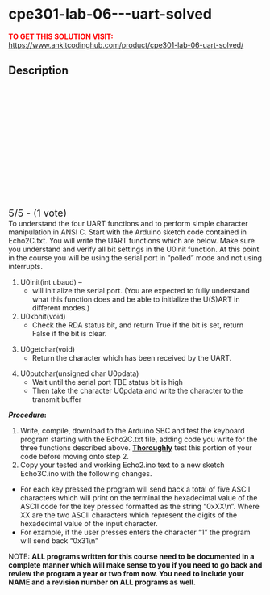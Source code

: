 # cpe301-lab-06---uart-solved



**<span style='color:red'>TO GET THIS SOLUTION VISIT:</span>** https://www.ankitcodinghub.com/product/cpe301-lab-06-uart-solved/

<h2>Description</h2>



<div class="kk-star-ratings kksr-auto kksr-align-center kksr-valign-top" data-payload="{&quot;align&quot;:&quot;center&quot;,&quot;id&quot;:&quot;54100&quot;,&quot;slug&quot;:&quot;default&quot;,&quot;valign&quot;:&quot;top&quot;,&quot;ignore&quot;:&quot;&quot;,&quot;reference&quot;:&quot;auto&quot;,&quot;class&quot;:&quot;&quot;,&quot;count&quot;:&quot;1&quot;,&quot;legendonly&quot;:&quot;&quot;,&quot;readonly&quot;:&quot;&quot;,&quot;score&quot;:&quot;5&quot;,&quot;starsonly&quot;:&quot;&quot;,&quot;best&quot;:&quot;5&quot;,&quot;gap&quot;:&quot;4&quot;,&quot;greet&quot;:&quot;Rate this product&quot;,&quot;legend&quot;:&quot;5\/5 - (1 vote)&quot;,&quot;size&quot;:&quot;24&quot;,&quot;title&quot;:&quot;CPE301 Lab # 06 – UART Solved&quot;,&quot;width&quot;:&quot;138&quot;,&quot;_legend&quot;:&quot;{score}\/{best} - ({count} {votes})&quot;,&quot;font_factor&quot;:&quot;1.25&quot;}">
            
<div class="kksr-stars">
    
<div class="kksr-stars-inactive">
            <div class="kksr-star" data-star="1" style="padding-right: 4px">
            

<div class="kksr-icon" style="width: 24px; height: 24px;"></div>
        </div>
            <div class="kksr-star" data-star="2" style="padding-right: 4px">
            

<div class="kksr-icon" style="width: 24px; height: 24px;"></div>
        </div>
            <div class="kksr-star" data-star="3" style="padding-right: 4px">
            

<div class="kksr-icon" style="width: 24px; height: 24px;"></div>
        </div>
            <div class="kksr-star" data-star="4" style="padding-right: 4px">
            

<div class="kksr-icon" style="width: 24px; height: 24px;"></div>
        </div>
            <div class="kksr-star" data-star="5" style="padding-right: 4px">
            

<div class="kksr-icon" style="width: 24px; height: 24px;"></div>
        </div>
    </div>
    
<div class="kksr-stars-active" style="width: 138px;">
            <div class="kksr-star" style="padding-right: 4px">
            

<div class="kksr-icon" style="width: 24px; height: 24px;"></div>
        </div>
            <div class="kksr-star" style="padding-right: 4px">
            

<div class="kksr-icon" style="width: 24px; height: 24px;"></div>
        </div>
            <div class="kksr-star" style="padding-right: 4px">
            

<div class="kksr-icon" style="width: 24px; height: 24px;"></div>
        </div>
            <div class="kksr-star" style="padding-right: 4px">
            

<div class="kksr-icon" style="width: 24px; height: 24px;"></div>
        </div>
            <div class="kksr-star" style="padding-right: 4px">
            

<div class="kksr-icon" style="width: 24px; height: 24px;"></div>
        </div>
    </div>
</div>
                

<div class="kksr-legend" style="font-size: 19.2px;">
            5/5 - (1 vote)    </div>
    </div>
To understand the four UART functions and to perform simple character manipulation in ANSI C. Start with the Arduino sketch code contained in Echo2C.txt. You will write the UART functions which are below. Make sure you understand and verify all bit settings in the U0init function. At this point in the course you will be using the serial port in “polled” mode and not using interrupts.

<ol>
<li>U0init(int ubaud) –
<ul>
<li>will initialize the serial port. (You are expected to fully understand what this function does and be able to initialize the U(S)ART in different modes.)</li>
</ul>
</li>
<li>U0kbhit(void)
<ul>
<li>Check the RDA status bit, and return True if the bit is set, return False if the bit is clear.</li>
</ul>
</li>
</ol>
<ol start="3">
<li>U0getchar(void)
<ul>
<li>Return the character which has been received by the UART.</li>
</ul>
</li>
</ol>
<ol start="4">
<li>U0putchar(unsigned char U0pdata)
<ul>
<li>Wait until the serial port TBE status bit is high</li>
<li>Then take the character U0pdata and write the character to the transmit buffer</li>
</ul>
</li>
</ol>
<strong><em>Procedure</em>: </strong>

<ol>
<li>Write, compile, download to the Arduino SBC and test the keyboard program starting with the Echo2C.txt file, adding code you write for the three functions described above. <strong><u>Thoroughly</u></strong> test this portion of your code before moving onto step 2.</li>
<li>Copy your tested and working Echo2.ino text to a new sketch Echo3C.ino with the following changes.</li>
</ol>
<ul>
<li>For each key pressed the program will send back a total of five ASCII characters which will print on the terminal the hexadecimal value of the ASCII code for the key pressed formatted as the string “0xXX\n”. Where XX are the two ASCII characters which represent the digits of the hexadecimal value of the input character.</li>
<li>For example, if the user presses enters the character “1” the program will send back “0x31\n”</li>
</ul>
NOTE: <strong>ALL programs written for this course need to be documented in a complete manner which will make sense to you if you need to go back and review the program a year or two from now. You need to include your NAME and a revision number on ALL programs as well. </strong>
